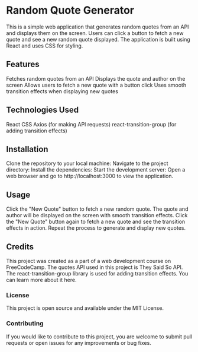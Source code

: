 # Random Quote Generator

This is a simple web application that generates random quotes from an API and displays them on the screen. Users can click a button to fetch a new quote and see a new random quote displayed. The application is built using React and uses CSS for styling.


## Features

Fetches random quotes from an API
Displays the quote and author on the screen
Allows users to fetch a new quote with a button click
Uses smooth transition effects when displaying new quotes


## Technologies Used

React
CSS
Axios (for making API requests)
react-transition-group (for adding transition effects)


## Installation

Clone the repository to your local machine:
Navigate to the project directory:
Install the dependencies:
Start the development server:
Open a web browser and go to http://localhost:3000 to view the application.


## Usage

Click the "New Quote" button to fetch a new random quote.
The quote and author will be displayed on the screen with smooth transition effects.
Click the "New Quote" button again to fetch a new quote and see the transition effects in action.
Repeat the process to generate and display new quotes.


## Credits

This project was created as a part of a web development course on FreeCodeCamp.
The quotes API used in this project is They Said So API.
The react-transition-group library is used for adding transition effects. You can learn more about it here.


### License

This project is open source and available under the MIT License.


### Contributing

If you would like to contribute to this project, you are welcome to submit pull requests or open issues for any improvements or bug fixes.

